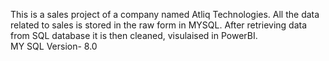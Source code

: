 This is a sales project of a company named Atliq Technologies. All the data related to sales is stored in the raw form in MYSQL. After retrieving data from SQL database it is then cleaned, visulaised in PowerBI.  
MY SQL Version- 8.0
